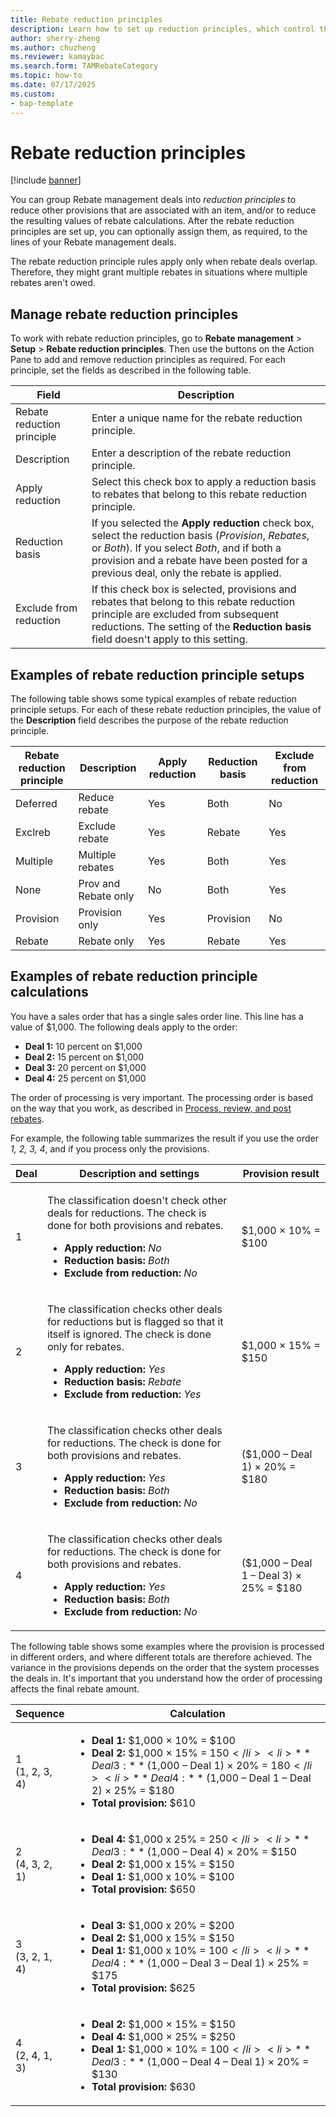 ```yaml
---
title: Rebate reduction principles
description: Learn how to set up reduction principles, which control the behavior when multiple rebates apply to the same item or transaction.
author: sherry-zheng
ms.author: chuzheng
ms.reviewer: kamaybac
ms.search.form: TAMRebateCategory
ms.topic: how-to
ms.date: 07/17/2025
ms.custom:
- bap-template
---
```


# Rebate reduction principles

[!include [banner](../includes/banner.md)]

You can group Rebate management deals into *reduction principles* to reduce other provisions that are associated with an item, and/or to reduce the resulting values of rebate calculations. After the rebate reduction principles are set up, you can optionally assign them, as required, to the lines of your Rebate management deals.

The rebate reduction principle rules apply only when rebate deals overlap. Therefore, they might grant multiple rebates in situations where multiple rebates aren't owed.

## Manage rebate reduction principles

To work with rebate reduction principles, go to **Rebate management** \> **Setup** \> **Rebate reduction principles**. Then use the buttons on the Action Pane to add and remove reduction principles as required. For each principle, set the fields as described in the following table.

| Field | Description |
|---|---|
| Rebate reduction principle | Enter a unique name for the rebate reduction principle. |
| Description | Enter a description of the rebate reduction principle. |
| Apply reduction | Select this check box to apply a reduction basis to rebates that belong to this rebate reduction principle. |
| Reduction basis | If you selected the **Apply reduction** check box, select the reduction basis (*Provision*, *Rebates*, or *Both*). If you select *Both*, and if both a provision and a rebate have been posted for a previous deal, only the rebate is applied. |
| Exclude from reduction | If this check box is selected, provisions and rebates that belong to this rebate reduction principle are excluded from subsequent reductions. The setting of the **Reduction basis** field doesn't apply to this setting. |

## Examples of rebate reduction principle setups

The following table shows some typical examples of rebate reduction principle setups. For each of these rebate reduction principles, the value of the **Description** field describes the purpose of the rebate reduction principle.

| Rebate reduction principle | Description | Apply reduction | Reduction basis | Exclude from reduction |
|---|---|---|---|---|
| Deferred | Reduce rebate | Yes | Both | No |
| Exclreb | Exclude rebate | Yes | Rebate | Yes |
| Multiple | Multiple rebates | Yes | Both | Yes |
| None | Prov and Rebate only | No | Both | Yes |
| Provision | Provision only | Yes | Provision | No |
| Rebate | Rebate only | Yes | Rebate | Yes |

## Examples of rebate reduction principle calculations

You have a sales order that has a single sales order line. This line has a value of $1,000. The following deals apply to the order:

- **Deal 1:** 10 percent on $1,000
- **Deal 2:** 15 percent on $1,000
- **Deal 3:** 20 percent on $1,000
- **Deal 4:** 25 percent on $1,000

The order of processing is very important. The processing order is based on the way that you work, as described in [Process, review, and post rebates](process-review-post.md).

For example, the following table summarizes the result if you use the order *1, 2, 3, 4*, and if you process only the provisions.

| Deal | Description and settings | Provision result |
|---|---|---|
| 1 | <p>The classification doesn't check other deals for reductions. The check is done for both provisions and rebates.</p><ul><li>**Apply reduction:** *No*</li><li>**Reduction basis:** *Both*</li><li>**Exclude from reduction:** *No*</li></ul> | $1,000 × 10% = $100 |
| 2 | <p>The classification checks other deals for reductions but is flagged so that it itself is ignored. The check is done only for rebates.</p><ul><li>**Apply reduction:** *Yes*</li><li>**Reduction basis:** *Rebate*</li><li>**Exclude from reduction:** *Yes*</li></ul> | $1,000 × 15% = $150 |
| 3 | <p>The classification checks other deals for reductions. The check is done for both provisions and rebates.</p><ul><li>**Apply reduction:** *Yes*</li><li>**Reduction basis:** *Both*</li><li>**Exclude from reduction:** *No*</li></ul> | ($1,000 – Deal 1) × 20% = $180 |
| 4 | <p>The classification checks other deals for reductions. The check is done for both provisions and rebates.</p><ul><li>**Apply reduction:** *Yes*</li><li>**Reduction basis:** *Both*</li><li>**Exclude from reduction:** *No*</li></ul> | ($1,000 – Deal 1 – Deal 3) × 25% = $180 |

The following table shows some examples where the provision is processed in different orders, and where different totals are therefore achieved. The variance in the provisions depends on the order that the system processes the deals in. It's important that you understand how the order of processing affects the final rebate amount.

| Sequence | Calculation |
|---|---|
| 1<br>(1, 2, 3, 4) | <ul><li>**Deal 1:** $1,000 × 10% = $100</li><li>**Deal 2:** $1,000 × 15% = $150</li><li>**Deal 3:** ($1,000 – Deal 1) × 20% = $180</li><li>**Deal 4:** ($1,000 – Deal 1 – Deal 2) × 25% = $180</li><li>**Total provision:** $610</li></ul> |
| 2<br>(4, 3, 2, 1) | <ul><li>**Deal 4:** $1,000 x 25% = $250</li><li>**Deal 3:** ($1,000 – Deal 4) × 20% = $150</li><li>**Deal 2:** $1,000 x 15% = $150</li><li>**Deal 1:** $1,000 x 10% = $100</li><li>**Total provision:** $650</li></ul> |
| 3<br>(3, 2, 1, 4) | <ul><li>**Deal 3:** $1,000 x 20% = $200</li><li>**Deal 2:** $1,000 x 15% = $150</li><li>**Deal 1:** $1,000 x 10% = $100</li><li>**Deal 4:** ($1,000 – Deal 3 – Deal 1) × 25% = $175</li><li>**Total provision:** $625</li></ul> |
| 4<br>(2, 4, 1, 3) | <ul><li>**Deal 2:** $1,000 × 15% = $150</li><li>**Deal 4:** $1,000 × 25% = $250</li><li>**Deal 1:** $1,000 × 10% = $100</li><li>**Deal 3:** ($1,000 – Deal 4 – Deal 1) × 20% = $130</li><li>**Total provision:** $630</li></ul> |
